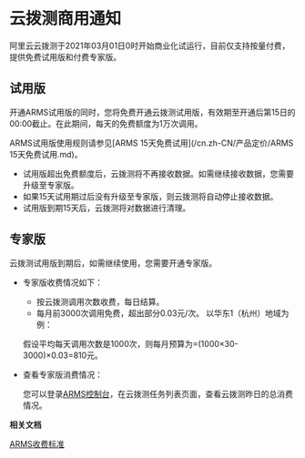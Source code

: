# 云拨测商用通知

阿里云云拨测于2021年03月01日0时开始商业化试运行，目前仅支持按量付费，提供免费试用版和付费专家版。

## 试用版

开通ARMS试用版的同时，您将免费开通云拨测试用版，有效期至开通后第15日的00:00截止。在此期间，每天的免费额度为1万次调用。

ARMS试用版使用规则请参见[ARMS 15天免费试用](/cn.zh-CN/产品定价/ARMS 15天免费试用.md)。

-   试用版超出免费额度后，云拨测将不再接收数据。如需继续接收数据，您需要升级至专家版。
-   如果15天试用期过后没有升级至专家版，则云拨测将自动停止接收数据。
-   试用版到期15天后，云拨测将对数据进行清理。

## 专家版

云拨测试用版到期后，如需继续使用，您需要开通专家版。

-   专家版收费情况如下：

    -   按云拨测调用次数收费，每日结算。
    -   每月前3000次调用免费，超出部分0.03元/次。
    以华东1（杭州）地域为例：

    假设平均每天调用次数是1000次，则每月预算为=\(1000×30-3000\)×0.03=810元。

-   查看专家版消费情况：

    您可以登录[ARMS控制台](https://arms.console.aliyun.com/#/home)，在云拨测任务列表页面，查看云拨测昨日的总消费情况。


**相关文档**  


[ARMS收费标准](https://www.aliyun.com/price/product#/arms/detail)


